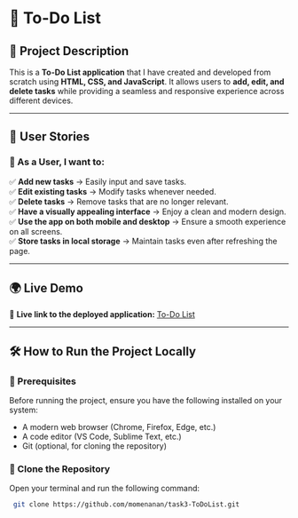 # 🌟 To-Do List

## 📌 Project Description  
This is a **To-Do List application** that I have created and developed from scratch using **HTML, CSS, and JavaScript**. It allows users to **add, edit, and delete tasks** while providing a seamless and responsive experience across different devices.

---

## 🚀 User Stories  

### 👤 As a User, I want to:  
✅ **Add new tasks** → Easily input and save tasks.  
✅ **Edit existing tasks** → Modify tasks whenever needed.  
✅ **Delete tasks** → Remove tasks that are no longer relevant.  
✅ **Have a visually appealing interface** → Enjoy a clean and modern design.  
✅ **Use the app on both mobile and desktop** → Ensure a smooth experience on all screens.  
✅ **Store tasks in local storage** → Maintain tasks even after refreshing the page.  

---

## 🌍 Live Demo  
🔗 **Live link to the deployed application:** [To-Do List](https://momenanan.github.io/task3-ToDoList/)  

---

## 🛠️ How to Run the Project Locally  

### **📝 Prerequisites**  
Before running the project, ensure you have the following installed on your system:  
- A modern web browser (Chrome, Firefox, Edge, etc.)  
- A code editor (VS Code, Sublime Text, etc.)  
- Git (optional, for cloning the repository)  

### **💼 Clone the Repository**  
Open your terminal and run the following command:  

```bash
 git clone https://github.com/momenanan/task3-ToDoList.git
```


